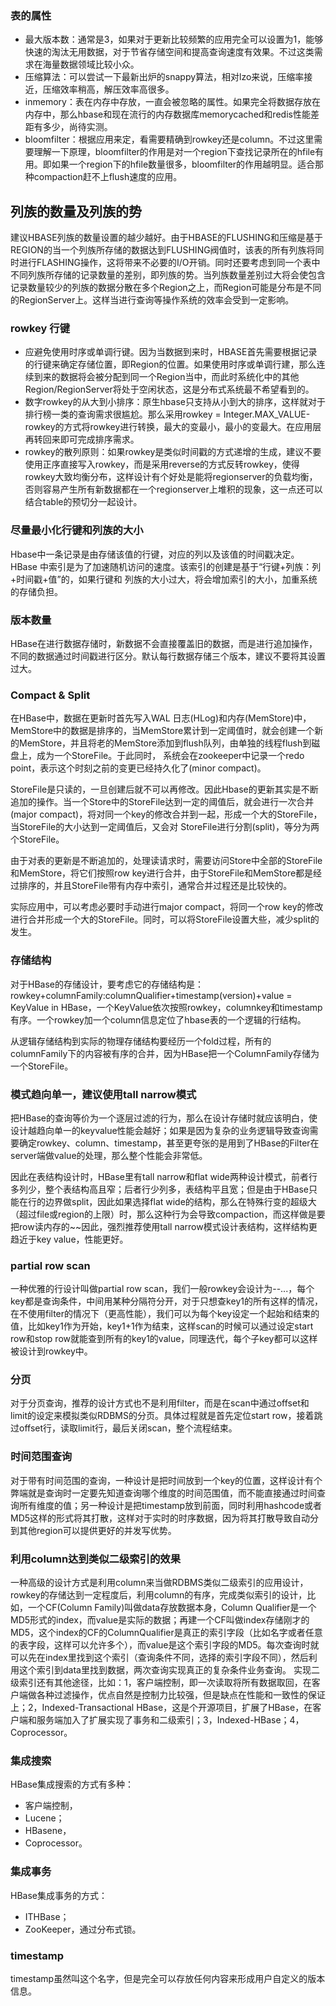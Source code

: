 ### 表的属性

- 最大版本数：通常是3，如果对于更新比较频繁的应用完全可以设置为1，能够快速的淘汰无用数据，对于节省存储空间和提高查询速度有效果。不过这类需求在海量数据领域比较小众。
- 压缩算法：可以尝试一下最新出炉的snappy算法，相对lzo来说，压缩率接近，压缩效率稍高，解压效率高很多。
- inmemory：表在内存中存放，一直会被忽略的属性。如果完全将数据存放在内存中，那么hbase和现在流行的内存数据库memorycached和redis性能差距有多少，尚待实测。
- bloomfilter：根据应用来定，看需要精确到rowkey还是column。不过这里需要理解一下原理，bloomfilter的作用是对一个region下查找记录所在的hfile有用。即如果一个region下的hfile数量很多，bloomfilter的作用越明显。适合那种compaction赶不上flush速度的应用。

## 列族的数量及列族的势

建议HBASE列族的数量设置的越少越好。由于HBASE的FLUSHING和压缩是基于REGION的当一个列族所存储的数据达到FLUSHING阀值时，该表的所有列族将同时进行FLASHING操作，这将带来不必要的I/O开销。同时还要考虑到同一个表中不同列族所存储的记录数量的差别，即列族的势。当列族数量差别过大将会使包含记录数量较少的列族的数据分散在多个Region之上，而Region可能是分布是不同的RegionServer上。这样当进行查询等操作系统的效率会受到一定影响。

### rowkey 行键

- 应避免使用时序或单调行键。因为当数据到来时，HBASE首先需要根据记录的行键来确定存储位置，即Region的位置。如果使用时序或单调行建，那么连续到来的数据将会被分配到同一个Region当中，而此时系统化中的其他Region/RegionServer将处于空闲状态，这是分布式系统最不希望看到的。
- 数字rowkey的从大到小排序：原生hbase只支持从小到大的排序，这样就对于排行榜一类的查询需求很尴尬。那么采用rowkey = Integer.MAX_VALUE-rowkey的方式将rowkey进行转换，最大的变最小，最小的变最大。在应用层再转回来即可完成排序需求。
- rowkey的散列原则：如果rowkey是类似时间戳的方式递增的生成，建议不要使用正序直接写入rowkey，而是采用reverse的方式反转rowkey，使得rowkey大致均衡分布，这样设计有个好处是能将regionserver的负载均衡，否则容易产生所有新数据都在一个regionserver上堆积的现象，这一点还可以结合table的预切分一起设计。

### 尽量最小化行键和列族的大小

Hbase中一条记录是由存储该值的行键，对应的列以及该值的时间戳决定。HBase 中索引是为了加速随机访问的速度。该索引的创建是基于“行键+列族：列+时间戳+值”的，如果行键和
列族的大小过大，将会增加索引的大小，加重系统的存储负担。

### 版本数量

HBase在进行数据存储时，新数据不会直接覆盖旧的数据，而是进行追加操作，不同的数据通过时间戳进行区分。默认每行数据存储三个版本，建议不要将其设置过大。

### Compact & Split

在HBase中，数据在更新时首先写入WAL 日志(HLog)和内存(MemStore)中，MemStore中的数据是排序的，当MemStore累计到一定阈值时，就会创建一个新的MemStore，并且将老的MemStore添加到flush队列，由单独的线程flush到磁盘上，成为一个StoreFile。于此同时， 系统会在zookeeper中记录一个redo point，表示这个时刻之前的变更已经持久化了(minor compact)。

StoreFile是只读的，一旦创建后就不可以再修改。因此Hbase的更新其实是不断追加的操作。当一个Store中的StoreFile达到一定的阈值后，就会进行一次合并(major compact)，将对同一个key的修改合并到一起，形成一个大的StoreFile，当StoreFile的大小达到一定阈值后，又会对 StoreFile进行分割(split)，等分为两个StoreFile。

由于对表的更新是不断追加的，处理读请求时，需要访问Store中全部的StoreFile和MemStore，将它们按照row key进行合并，由于StoreFile和MemStore都是经过排序的，并且StoreFile带有内存中索引，通常合并过程还是比较快的。

实际应用中，可以考虑必要时手动进行major compact，将同一个row key的修改进行合并形成一个大的StoreFile。同时，可以将StoreFile设置大些，减少split的发生。

### 存储结构

对于HBase的存储设计，要考虑它的存储结构是：rowkey+columnFamily:columnQualifier+timestamp(version)+value = KeyValue in HBase，一个KeyValue依次按照rowkey，columnkey和timestamp有序。一个rowkey加一个column信息定位了hbase表的一个逻辑的行结构。

从逻辑存储结构到实际的物理存储结构要经历一个fold过程，所有的columnFamily下的内容被有序的合并，因为HBase把一个ColumnFamily存储为一个StoreFile。

### 模式趋向单一，建议使用tall narrow模式

把HBase的查询等价为一个逐层过滤的行为，那么在设计存储时就应该明白，使设计越趋向单一的keyvalue性能会越好；如果是因为复杂的业务逻辑导致查询需要确定rowkey、column、timestamp，甚至更夸张的是用到了HBase的Filter在server端做value的处理，那么整个性能会非常低。

因此在表结构设计时，HBase里有tall narrow和flat wide两种设计模式，前者行多列少，整个表结构高且窄；后者行少列多，表结构平且宽；但是由于HBase只能在行的边界做split，因此如果选择flat wide的结构，那么在特殊行变的超级大（超过file或region的上限）时，那么这种行为会导致compaction，而这样做是要把row读内存的~~因此，强烈推荐使用tall narrow模式设计表结构，这样结构更趋近于key value，性能更好。

### partial row scan

一种优雅的行设计叫做partial row scan，我们一般rowkey会设计为--...，每个key都是查询条件，中间用某种分隔符分开，对于只想查key1的所有这样的情况，在不使用filter的情况下（更高性能），我们可以为每个key设定一个起始和结束的值，比如key1作为开始，key1+1作为结束，这样scan的时候可以通过设定start row和stop row就能查到所有的key1的value，同理迭代，每个子key都可以这样被设计到rowkey中。

### 分页

对于分页查询，推荐的设计方式也不是利用filter，而是在scan中通过offset和limit的设定来模拟类似RDBMS的分页。具体过程就是首先定位start row，接着跳过offset行，读取limit行，最后关闭scan，整个流程结束。

### 时间范围查询

对于带有时间范围的查询，一种设计是把时间放到一个key的位置，这样设计有个弊端就是查询时一定要先知道查询哪个维度的时间范围值，而不能直接通过时间查询所有维度的值；另一种设计是把timestamp放到前面，同时利用hashcode或者MD5这样的形式将其打散，这样对于实时的时序数据，因为将其打散导致自动分到其他region可以提供更好的并发写优势。

### 利用column达到类似二级索引的效果

一种高级的设计方式是利用column来当做RDBMS类似二级索引的应用设计，rowkey的存储达到一定程度后，利用column的有序，完成类似索引的设计，比如，一个CF(Column Family)叫做data存放数据本身，Column Qualifier是一个MD5形式的index，而value是实际的数据；再建一个CF叫做index存储刚才的MD5，这个index的CF的ColumnQualifier是真正的索引字段（比如名字或者任意的表字段，这样可以允许多个），而value是这个索引字段的MD5。每次查询时就可以先在index里找到这个索引（查询条件不同，选择的索引字段不同），然后利用这个索引到data里找到数据，两次查询实现真正的复杂条件业务查询。
实现二级索引还有其他途径，比如：1，客户端控制，即一次读取将所有数据取回，在客户端做各种过滤操作，优点自然是控制力比较强，但是缺点在性能和一致性的保证上；2，Indexed-Transactional HBase，这是个开源项目，扩展了HBase，在客户端和服务端加入了扩展实现了事务和二级索引；3，Indexed-HBase；4，Coprocessor。

### 集成搜索

HBase集成搜索的方式有多种：
- 客户端控制，
- Lucene；
- HBasene，
- Coprocessor。

### 集成事务

HBase集成事务的方式：
- ITHBase；
- ZooKeeper，通过分布式锁。

### timestamp
timestamp虽然叫这个名字，但是完全可以存放任何内容来形成用户自定义的版本信息。